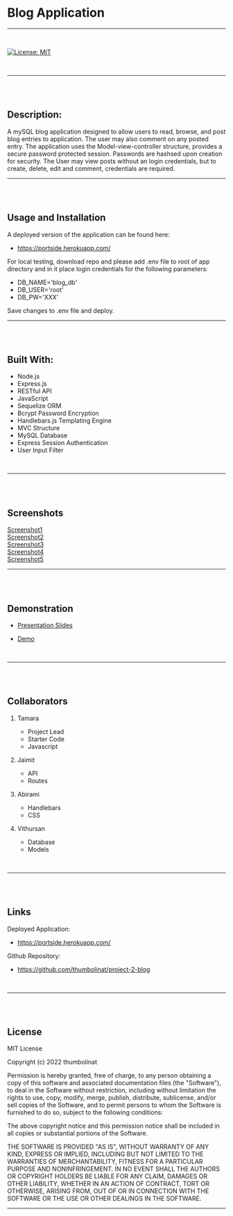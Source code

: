 
# Blog Application
---
<br>

[![License: MIT](https://img.shields.io/badge/License-MIT-yellow.svg)](https://opensource.org/licenses/MIT)

<br>

---
<br>
<br>

## Description:
A mySQL blog application designed to allow users to read, browse, and post blog entries to application. The user may also comment on any posted entry. 
The application uses the Model-view-controller structure, provides a secure password protected session. Passwords are hashsed upon creation for security.
The User may view posts without an login credentials, but to create, delete, edit and comment, credentials are required.
<br>

---
<br>
<br>

## Usage and Installation

A deployed version of the application can be found here:

 - https://portside.herokuapp.com/

For local testing, download repo and please add .env file to root of app directory and in it place login credentials for the following parameters:

 - DB_NAME='blog_db'
 - DB_USER='root'
 - DB_PW='XXX'

Save changes to .env file and deploy.
<br>

---
<br>
<br>

## Built With:

- Node.js
- Express.js
- RESTful API
- JavaScript
- Sequelize ORM
- Bcrypt Password Encryption
- Handlebars.js Templating Engine
- MVC Structure
- MySQL Database
- Express Session Authentication
- User Input Filter
<br>

---
<br>
<br>

## Screenshots

[Screenshot1](./content/images/pic1.png)
<br>
[Screenshot2](./content/images/pic2.png)
<br>
[Screenshot3](./content/images/pic3.png)
<br>
[Screenshot4](./content/images/pic4.png)
<br>
[Screenshot5](./content/images/pic5.png)
<br>

---
<br>
<br>

## Demonstration

- [Presentation Slides](https://docs.google.com/presentation/d/e/2PACX-1vT38SZG6DmrhrVCoo8c7IJ6hrgR7NThYpV61gN5AF5-DIWZdUDikIM435U1m2E42MhfF9HFQgKluocJ/pub?start=true&loop=true&delayms=5000)

- [Demo](https://youtu.be/FJDMogc28NQ)

<br>

---
<br>
<br>

## Collaborators

 1. Tamara
    - Project Lead
    - Starter Code
    - Javascript

 2. Jaimit
    - API
    - Routes

 3. Abirami
    - Handlebars
    - CSS

 4. Vithursan
    - Database
    - Models
<br>

---
<br>
<br>

## Links

Deployed Application:

 - https://portside.herokuapp.com/

Github Repository:

 - https://github.com/thumbolinat/project-2-blog
<br>

---
<br>
<br>

## License

MIT License

Copyright (c) 2022 thumbolinat

Permission is hereby granted, free of charge, to any person obtaining a copy
of this software and associated documentation files (the "Software"), to deal
in the Software without restriction, including without limitation the rights
to use, copy, modify, merge, publish, distribute, sublicense, and/or sell
copies of the Software, and to permit persons to whom the Software is
furnished to do so, subject to the following conditions:

The above copyright notice and this permission notice shall be included in all
copies or substantial portions of the Software.

THE SOFTWARE IS PROVIDED "AS IS", WITHOUT WARRANTY OF ANY KIND, EXPRESS OR
IMPLIED, INCLUDING BUT NOT LIMITED TO THE WARRANTIES OF MERCHANTABILITY,
FITNESS FOR A PARTICULAR PURPOSE AND NONINFRINGEMENT. IN NO EVENT SHALL THE
AUTHORS OR COPYRIGHT HOLDERS BE LIABLE FOR ANY CLAIM, DAMAGES OR OTHER
LIABILITY, WHETHER IN AN ACTION OF CONTRACT, TORT OR OTHERWISE, ARISING FROM,
OUT OF OR IN CONNECTION WITH THE SOFTWARE OR THE USE OR OTHER DEALINGS IN THE
SOFTWARE.
<br>

---

